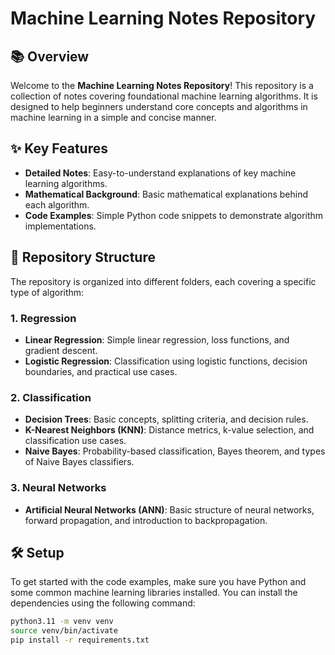 # Machine Learning Notes Repository

## 📚 Overview

Welcome to the **Machine Learning Notes Repository**! This repository is a collection of notes covering foundational machine learning algorithms. It is designed to help beginners understand core concepts and algorithms in machine learning in a simple and concise manner.

## ✨ Key Features

- **Detailed Notes**: Easy-to-understand explanations of key machine learning algorithms.
- **Mathematical Background**: Basic mathematical explanations behind each algorithm.
- **Code Examples**: Simple Python code snippets to demonstrate algorithm implementations.

## 📁 Repository Structure

The repository is organized into different folders, each covering a specific type of algorithm:

### 1. Regression
- **Linear Regression**: Simple linear regression, loss functions, and gradient descent.
- **Logistic Regression**: Classification using logistic functions, decision boundaries, and practical use cases.

### 2. Classification
- **Decision Trees**: Basic concepts, splitting criteria, and decision rules.
- **K-Nearest Neighbors (KNN)**: Distance metrics, k-value selection, and classification use cases.
- **Naive Bayes**: Probability-based classification, Bayes theorem, and types of Naive Bayes classifiers.

### 3. Neural Networks
- **Artificial Neural Networks (ANN)**: Basic structure of neural networks, forward propagation, and introduction to backpropagation.

## 🛠️ Setup

To get started with the code examples, make sure you have Python and some common machine learning libraries installed. You can install the dependencies using the following command:

```bash
python3.11 -m venv venv
source venv/bin/activate
pip install -r requirements.txt
```